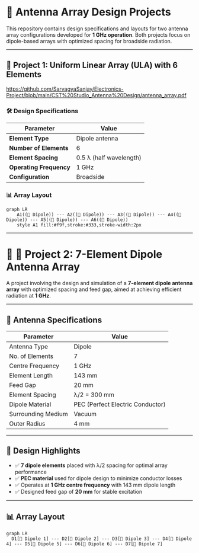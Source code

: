 # 📡 Antenna Array Design Projects  

This repository contains design specifications and layouts for two antenna array configurations developed for **1 GHz operation**. Both projects focus on dipole-based arrays with optimized spacing for broadside radiation.  

---

## 🔹 Project 1: Uniform Linear Array (ULA) with 6 Elements
https://github.com/SarvagyaSanjay/Electronics-Project/blob/main/CST%20Studio_Antenna%20Design/antenna_array.pdf 

### 🛠️ Design Specifications  

| Parameter              | Value                     |
|------------------------|---------------------------|
| **Element Type**       | Dipole antenna            |
| **Number of Elements** | 6                         |
| **Element Spacing**    | 0.5 λ (half wavelength)   |
| **Operating Frequency**| 1 GHz                     |
| **Configuration**      | Broadside                 |

### 📊 Array Layout  

```mermaid
graph LR
    A1((📡 Dipole)) --- A2((📡 Dipole)) --- A3((📡 Dipole)) --- A4((📡 Dipole)) --- A5((📡 Dipole)) --- A6((📡 Dipole))
    style A1 fill:#f9f,stroke:#333,stroke-width:2px
```
---

# 📡 🔹 Project 2: 7-Element Dipole Antenna Array  

A project involving the design and simulation of a **7-element dipole antenna array** with optimized spacing and feed gap, aimed at achieving efficient radiation at **1 GHz**.  

---

## 🔧 Antenna Specifications  

| Parameter              | Value                |
|------------------------|----------------------|
| Antenna Type           | Dipole               |
| No. of Elements        | 7                    |
| Centre Frequency       | 1 GHz                |
| Element Length         | 143 mm               |
| Feed Gap               | 20 mm                |
| Element Spacing        | λ/2 = 300 mm         |
| Dipole Material        | PEC (Perfect Electric Conductor) |
| Surrounding Medium     | Vacuum               |
| Outer Radius           | 4 mm                 |

---

## 🎯 Design Highlights  

- ✅ **7 dipole elements** placed with λ/2 spacing for optimal array performance  
- ✅ **PEC material** used for dipole design to minimize conductor losses  
- ✅ Operates at **1 GHz centre frequency** with 143 mm dipole length  
- ✅ Designed feed gap of **20 mm** for stable excitation  

---

## 📊 Array Layout  

```mermaid
graph LR
  D1[📡 Dipole 1] --- D2[📡 Dipole 2] --- D3[📡 Dipole 3] --- D4[📡 Dipole 4] --- D5[📡 Dipole 5] --- D6[📡 Dipole 6] --- D7[📡 Dipole 7]

